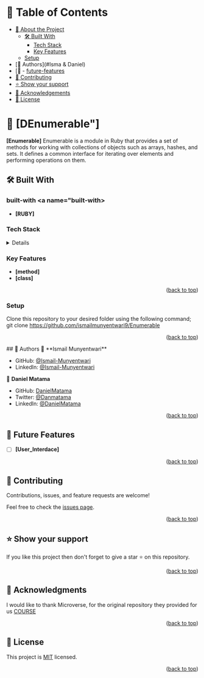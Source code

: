 # 📗 Table of Contents

- [📖 About the Project](#Enumerable)
  - [🛠 Built With](#built-with)
    - [Tech Stack](#tech-stack)
    - [Key Features](#key-features)
  - [Setup](#setup)
- [👥 Authors](#Isma & Daniel)
- [🔭 - [future-features](#User_Interdace)
- [🤝 Contributing](#contributing)
- [⭐️ Show your support](#support)
- [🙏 Acknowledgements](#microverse)
- [📝 License](#license)

<!-- PROJECT DESCRIPTION -->

# 📖 [DEnumerable"] <a name="Enumerable"></a>

**[Enumerable]** Enumerable is a module in Ruby that provides a set of methods for working with collections of objects such as arrays, hashes, and sets. It defines a common interface for iterating over elements and performing operations on them.

## 🛠 Built With <a name="RUby"></a>

### built-with <a name="built-with></a>
- **[RUBY]**
### Tech Stack <a name="Ruby"></a>

<details>
  <ul>
    <li><a href="https://developer.mozilla.org/en-US/docs/Web/RUBY">RUBY</a></li>
  </ul>
</details>

<!-- Features -->

### Key Features <a name="key-features"></a>

- **[method]**
- **[class]**

<p align="right">(<a href="#readme-top">back to top</a>)</p>

### Setup
Clone this repository to your desired folder using the following command; git clone https://github.com/ismailmunyentwari9/Enumerable

<p align="right">(<a href="#readme-top">back to top</a>)</p>
<!-- AUTHORS -->
## 👥 Authors <a name="authors"></a>
👤 **Ismail Munyentwari**

- GitHub: [@Ismail-Munyentwari](https://github.com/ismailmunyentwari9)
- LinkedIn: [@Ismail-Munyentwari](https://www.linkedin.com/in/munyentwari-ismail-754718191/)

👤 **Daniel Matama**

- GitHub: [DanielMatama](https://github.com/danielmatama)
- Twitter: [@Danmatama](https://twitter.com/Danmatama)
- LinkedIn: [@DanielMatama](https://www.linkedin.com/in/DanielMatamaMwebesa/)

<p align="right">(<a href="#readme-top">back to top</a>)</p>

<!-- FUTURE FEATURES -->

## 🔭 Future Features <a name="future-features"></a>

- [ ] **[User_Interdace]**

<p align="right">(<a href="#readme-top">back to top</a>)</p>

<!-- CONTRIBUTING -->

## 🤝 Contributing <a name="contributing"></a>

Contributions, issues, and feature requests are welcome!

Feel free to check the [issues page](https://github.com/ismailmunyentwari9/Enumerable/issues).

<p align="right">(<a href="#readme-top">back to top</a>)</p>

<!-- SUPPORT -->

## ⭐️ Show your support <a name="support"></a>

If you like this project then don't forget to give a star ⭐ on this repository.

<p align="right">(<a href="#readme-top">back to top</a>)</p>

<!-- ACKNOWLEDGEMENTS -->

## 🙏 Acknowledgments <a name="acknowledgements"></a>

I would like to thank Microverse, for the original repository they provided for us [COURSE](https://github.com/microverseinc/curriculum-ruby/blob/main/simple-ruby/morse_code.md)

<p align="right">(<a href="#readme-top">back to top</a>)</p>

<!-- LICENSE -->

## 📝 License <a name="license"></a>

This project is [MIT](LICENSE) licensed.

<p align="right">(<a href="#readme-top">back to top</a>)</p>